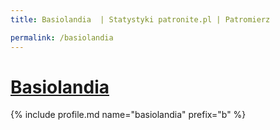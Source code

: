 ```yaml
---
title: Basiolandia  | Statystyki patronite.pl | Patromierz

permalink: /basiolandia
---
```


# [Basiolandia ](https://patronite.pl/basiolandia)

{% include profile.md name="basiolandia" prefix="b" %}
